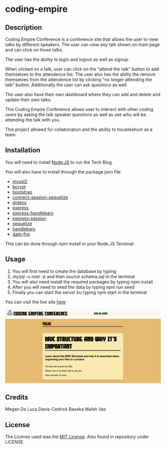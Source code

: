 # coding-empire

## Description

Coding Empire Conference is a conference site that allows the user to view talks by different speakers. The user can view any talk shown on main page and can click on those talks. 

The user has the ability to login and logout as well as signup.

When clicked on a talk, user can click on the "attend the talk" button to add themselves to the attendence list. The user also has the abilty the remove themselves from the attendence list by clicking "no longer attending the talk" button. Additionally the user can ask questions as well.

The user also have their own dashboard where they can add and delete and update their own talks.

This Coding Empire Conference allows user to interact with other coding users by asking the talk speaker questions as well as see who will be attending the talk with you. 

This project allowed for collaboration and the ability to troubleshoot as a team. 

## Installation

You will need to install [Node.JS](https://nodejs.org/en/download) to run the Tech Blog. 

You will also have to install through the package.json file: 

- [mysql2](https://www.npmjs.com/package/mysql2)
- [bcrypt](https://www.npmjs.com/package/bcrypt)
- [bootstrap](https://www.npmjs.com/package/bootstrap)
- [connect-session-sequelize](https://www.npmjs.com/package/connect-session-sequelize)
- [dotenv](https://www.npmjs.com/package/dotenv)
- [express](https://www.npmjs.com/package/express)
- [express-handlebars](https://www.npmjs.com/package/express-handlebars)
- [express-session](https://www.npmjs.com/package/express-session)
- [sequelize](https://www.npmjs.com/package/sequelize)
- [handlebars](https://www.npmjs.com/package/handlebars)
- [date-fns](https://www.npmjs.com/package/date-fns)


This can be done through npm install in your Node.JS Terminal.

## Usage

1. You will first need to create the database by typing
2. mysql -u root -p and then source schema.sql in the terminal
3. You will also need install the required packages by typing npm install
4. After you will need to seed the data by typing npm run seed
5. Finally you can start the server bu typing npm start in the terminal 

You can visit the live site [here](https://coding-empire-conference.herokuapp.com)

![Coding Empire Conference Site](/public/Images/screenshot-site.png)


## Credits

Megan De Luca
Davis-Cedrick Baseka
Walsh Vaz

## License

The License used was the [MIT License](https://choosealicense.com/licenses/mit/). Also found in repository under LICENSE.